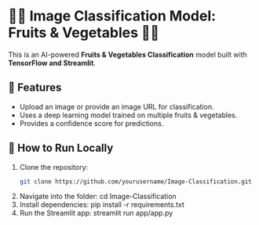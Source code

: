 # 🍎🥦 Image Classification Model: Fruits & Vegetables 🥕🍍

This is an AI-powered **Fruits & Vegetables Classification** model built with **TensorFlow and Streamlit**.

## 📌 Features
- Upload an image or provide an image URL for classification.
- Uses a deep learning model trained on multiple fruits & vegetables.
- Provides a confidence score for predictions.

## 🚀 How to Run Locally
1. Clone the repository:
   ```bash
   git clone https://github.com/yourusername/Image-Classification.git
2. Navigate into the folder:
    cd Image-Classification
3. Install dependencies:
    pip install -r requirements.txt
4. Run the Streamlit app:
    streamlit run app/app.py

